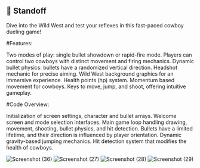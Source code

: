 ## 🤠 Standoff

Dive into the Wild West and test your reflexes in this fast-paced cowboy dueling game!

#Features:

Two modes of play: single bullet showdown or rapid-fire mode.
Players can control two cowboys with distinct movement and firing mechanics.
Dynamic bullet physics: bullets have a randomized vertical direction.
Headshot mechanic for precise aiming.
Wild West background graphics for an immersive experience.
Health points (hp) system.
Momentum based movement for cowboys.
Keys to move, jump, and shoot, offering intuitive gameplay.

#Code Overview:

Initialization of screen settings, character and bullet arrays.
Welcome screen and mode selection interfaces.
Main game loop handling drawing, movement, shooting, bullet physics, and hit detection.
Bullets have a limited lifetime, and their direction is influenced by player orientation.
Dynamic gravity-based jumping mechanics.
Hit detection system that modifies the health of cowboys.

![Screenshot (36)](https://user-images.githubusercontent.com/132171741/235382189-b892e51c-22ce-4d34-bd07-2c7882a6b5a5.png)
![Screenshot (27)](https://user-images.githubusercontent.com/132171741/235382197-f9174b35-872a-4c8d-9188-b15a55cdabd7.png)
![Screenshot (28)](https://user-images.githubusercontent.com/132171741/235382200-c7198e76-7fb3-41da-ac82-860a94d77a6c.png)
![Screenshot (29)](https://user-images.githubusercontent.com/132171741/235382203-7b3fe3b1-e7f9-4b59-86a3-712a951cec4b.png)
